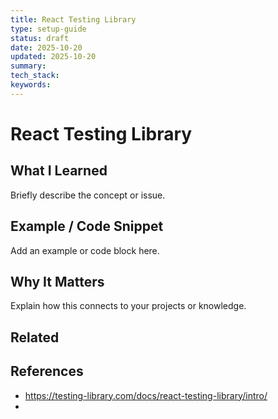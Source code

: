 ```yaml
---
title: React Testing Library
type: setup-guide
status: draft
date: 2025-10-20
updated: 2025-10-20
summary:
tech_stack:
keywords:
---
```

# React Testing Library

## What I Learned
Briefly describe the concept or issue.

## Example / Code Snippet
Add an example or code block here.

## Why It Matters
Explain how this connects to your projects or knowledge.

## Related 

## References
- https://testing-library.com/docs/react-testing-library/intro/
- 